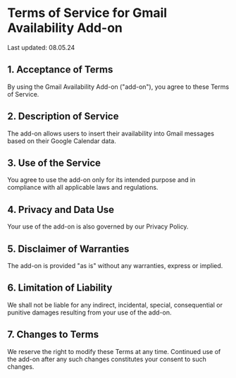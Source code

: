 # Terms of Service for Gmail Availability Add-on

Last updated: 08.05.24

## 1. Acceptance of Terms

By using the Gmail Availability Add-on ("add-on"), you agree to these Terms of Service.

## 2. Description of Service

The add-on allows users to insert their availability into Gmail messages based on their Google Calendar data.

## 3. Use of the Service

You agree to use the add-on only for its intended purpose and in compliance with all applicable laws and regulations.

## 4. Privacy and Data Use

Your use of the add-on is also governed by our Privacy Policy.

## 5. Disclaimer of Warranties

The add-on is provided "as is" without any warranties, express or implied.

## 6. Limitation of Liability

We shall not be liable for any indirect, incidental, special, consequential or punitive damages resulting from your use of the add-on.

## 7. Changes to Terms

We reserve the right to modify these Terms at any time. Continued use of the add-on after any such changes constitutes your consent to such changes.
